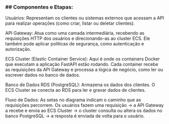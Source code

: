 <h3>
## Componentes e Etapas:
</h3>
Usuários: Representam os clientes ou sistemas externos que acessam a API para realizar operações (como criar, listar ou deletar clientes).

API Gateway: Atua como uma camada intermediária, recebendo as requisições HTTP dos usuários e direcionando-as ao cluster ECS. Ele também pode aplicar políticas de segurança, como autenticação e autorização.

ECS Cluster (Elastic Container Service): Aqui é onde os containers Docker que executam a aplicação FastAPI estão rodando. Cada container recebe as requisições da API Gateway e processa a lógica de negócio, como ler ou escrever dados no banco de dados.

Banco de Dados RDS (PostgreSQL): Armazena os dados dos clientes. O ECS Cluster se conecta ao RDS para ler e gravar dados de clientes.

Fluxo de Dados: As setas no diagrama indicam o caminho que as requisições percorrem. Os usuários fazem uma requisição -> a API Gateway a recebe e envia ao ECS Cluster -> o cluster consulta ou altera os dados no banco PostgreSQL -> a resposta é enviada de volta para o usuário.
